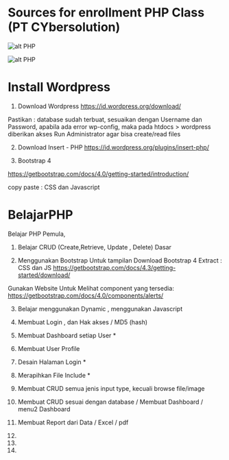 # Sources for  enrollment PHP Class (PT CYbersolution)

![alt PHP](https://img.shields.io/badge/BELAJAR-CYBERSOLUTION-blue)

![alt PHP](https://img.shields.io/badge/Mentor-FAJRULLAH-green)

# Install Wordpress

1. Download Wordpress
https://id.wordpress.org/download/

Pastikan : database sudah terbuat, sesuaikan dengan Username dan Password, apabila ada error wp-config, maka pada htdocs > wordpress diberikan akses Run Administrator agar bisa create/read files


2. Download Insert - PHP
https://id.wordpress.org/plugins/insert-php/

3. Bootstrap 4 

https://getbootstrap.com/docs/4.0/getting-started/introduction/

copy paste : CSS dan Javascript


# BelajarPHP
Belajar PHP Pemula,

1. Belajar CRUD (Create,Retrieve, Update , Delete) Dasar

2. Menggunakan Bootstrap Untuk tampilan
Download Bootstrap 4
Extract : CSS dan JS
https://getbootstrap.com/docs/4.3/getting-started/download/

Gunakan Website Untuk Melihat component yang tersedia:
https://getbootstrap.com/docs/4.0/components/alerts/

3. Belajar menggunakan Dynamic , menggunakan Javascript

4. Membuat Login , dan Hak akses / MD5 (hash)

5. Membuat Dashboard setiap User *

6. Membuat User Profile

7. Desain Halaman Login *

8. Merapihkan File Include *

9. Membuat CRUD semua jenis input type, kecuali browse file/image

10. Membuat CRUD sesuai dengan database / Membuat Dashboard / menu2 Dashboard

11. Membuat Report dari Data / Excel / pdf

12. 

13. 

14.
